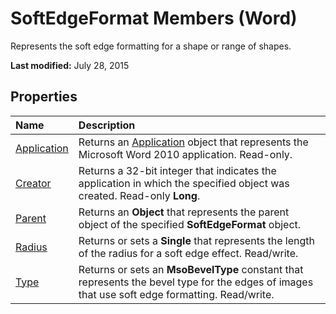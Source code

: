 
# SoftEdgeFormat Members (Word)
Represents the soft edge formatting for a shape or range of shapes.

 **Last modified:** July 28, 2015


## Properties



|**Name**|**Description**|
|:-----|:-----|
| [Application](676324ea-0af6-8191-9164-7cb4a887ba0c.md)|Returns an  [Application](d1cf6f8f-4e88-bf01-93b4-90a83f79cb44.md) object that represents the Microsoft Word 2010 application. Read-only.|
| [Creator](713460ee-bb2f-b923-92a8-f1a4144ed4ac.md)|Returns a 32-bit integer that indicates the application in which the specified object was created. Read-only  **Long**. |
| [Parent](52b68eff-5192-51da-efed-64b19bd3b492.md)|Returns an  **Object** that represents the parent object of the specified **SoftEdgeFormat** object.|
| [Radius](087f9d1f-959c-014a-c1a5-19713ec02434.md)|Returns or sets a  **Single** that represents the length of the radius for a soft edge effect. Read/write.|
| [Type](8202d856-4dac-1739-b447-51846dfdf8e0.md)|Returns or sets an  **MsoBevelType** constant that represents the bevel type for the edges of images that use soft edge formatting. Read/write.|
